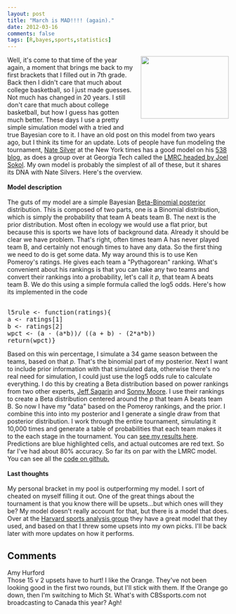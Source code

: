 ```yaml
---
layout: post
title: "March is MAD!!!! (again)."
date: 2012-03-16
comments: false
tags: [R,bayes,sports,statistics]
---
```


<div class="separator" style="clear: both; text-align: center;"><a href="http://cdn.slashgear.com/wp-content/uploads/2012/02/cbssports.png" imageanchor="1" style="clear: right; float: right; margin-bottom: 1em; margin-left: 1em;"><img border="0" height="142" src="http://cdn.slashgear.com/wp-content/uploads/2012/02/cbssports.png" width="200" /></a></div>Well, it's come to that time of the year again, a moment that brings me back to my first brackets that I filled out in 7th grade.  Back then I didn't care that much about college basketball, so I just made guesses.  Not much has changed in 20 years.  I still don't care that much about college basketball, but how I guess has gotten much better.  These days I use a pretty simple simulation model with a tried and true Bayesian core to it.  I have an old post on this model from two years ago, but I think its time for an update.  Lots of people have fun modeling the tournament, <a href="http://fivethirtyeight.blogs.nytimes.com/author/nate-silver/">Nate Silver</a> at the New York times has a good model on his <a href="http://fivethirtyeight.blogs.nytimes.com/2012/03/13/fivethirtyeight-picks-the-n-c-a-a-bracket/">538 blog</a>, as does a group over at Georgia Tech called the <a href="http://www2.isye.gatech.edu/~jsokol/lrmc/">LMRC headed by Joel Sokol</a>.  My own model is probably the simplest of all of these, but it shares its DNA with Nate Silvers. Here's the overview.<br /><br /><b>Model description</b><br /><br>The guts of my model are a simple Bayesian <a href="http://lingpipe-blog.com/2009/09/23/bayesian-estimators-for-the-beta-binomial-model-of-batting-ability/">Beta-Binomial posterior</a> distribution. This is composed of two parts, one is a Binomial distribution, which is simply the probability that team A beats team B.  The next is the prior distribution.  Most often in ecology we would use a flat prior, but because this is sports we have lots of background data.  Already it should be clear we have problem.  That's right, often times team A has never played team B, and certainly not enough times to have any data.  So the first thing we need to do is get some data.  My way around this is to use Ken Pomeroy's ratings.  He gives each team a "Pythagorean" ranking.  What's convenient about his rankings is that you can take any two teams and convert their rankings into a probability, let's call it <i>p</i>, that team A beats team B.  We do this using a simple formula called the log5 odds.  Here's how its implemented in the code <pre class="brush:python" name="code"><br />l5rule <- function(ratings){<br />a <- ratings[1]<br />b <- ratings[2]<br />wpct <- (a - (a*b))/ ((a + b) - (2*a*b))<br />return(wpct)}<br /></pre>Based on this win percentage, I simulate a 34 game season between the teams, based on that <i>p</i>.  That's the binomial part of my posterior.  Next I want to include prior information with that simulated data, otherwise there's no real need for simulation, I could just use the log5 odds rule to calculate everything.  I do this by creating a Beta distribution based on power rankings from two other experts, <a href="http://www.usatoday.com/sports/sagarin/bkt1112.htm">Jeff Sagarin</a> and <a href="http://sonnymoorepowerratings.com/m-basket.htm">Sonny Moore</a>.  I use their rankings to create a Beta distribution centered around the <i>p</i> that team A beats team B.  So now I have my "data" based on the Pomeroy rankings, and the prior.  I combine this into into my posterior and I generate a single draw from that posterior distribution.  I work through the entire tournament, simulating it 10,000 times and generate a table of probabilities that each team makes it to the each stage in the tournament.  You can <a href="https://docs.google.com/spreadsheet/ccc?key=0AvM0mgmVJAKUdFNqdmdVblZ3d2ZFWmdiWXJ0dXBObWc">see my results here</a>.  Predictions are blue highlighted cells, and actual outcomes are red text.  So far I've had about 80% accuracy.  So far its on par with the LMRC model.  You can see all the <a href="https://github.com/emhart/Misc_Func/tree/master/NCAAModel">code on github.</a><br><br><b>Last thoughts</b><br><br> My personal bracket in my pool is outperforming my model.  I sort of cheated on myself filling it out.  One of the great things about the tournament is that you know there will be upsets...but which ones will they be?  My model doesn't really account for that, but there is a model that does. Over at the <a href="http://harvardsportsanalysis.wordpress.com/2012/03/12/predicting-ncaa-tournament-upsets-the-importance-of-turnovers-and-rebounding/">Harvard sports analysis group</a> they have a great model that they used, and based on that I threw some upsets into my own picks.  I'll be back later with more updates on how it performs.</div>
<h2>Comments</h2>
<div class='comments'>
<div class='comment'>
<div class='author'>Amy Hurford</div>
<div class='content'>
Those 15 v 2 upsets have to hurt! I like the Orange. They&#39;ve not been looking good in the first two rounds, but I&#39;ll stick with them. If the Orange go down, then I&#39;m switching to Mich St. What&#39;s with CBSsports.com not broadcasting to Canada this year? Agh!</div>
